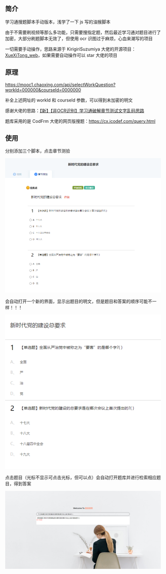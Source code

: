 ## 简介

学习通搜题脚本手动版本，浅学了一下 js 写的油猴脚本

由于不需要刷视频等那么多功能，只需要搜指定题，然后最近学习通对题目进行了加密，大部分刷题脚本无效了，但使用 ocr 识图过于麻烦，心血来潮写的项目

一切需要手动操作，思路来源于 KirigiriSuzumiya 大佬的开源项目：[XueXiTong_web](https://github.com/KirigiriSuzumiya/XueXiTong_web)，如果需要自动操作可以 star 大佬的项目

## 原理

https://mooc1.chaoxing.com/api/selectWorkQuestion?workId=000000&courseId=0000000

补全上述网址的 workId 和 courseId 参数，可以得到未加密的明文

感谢大佬的思路：[【新】【非OCR识别】学习通破解章节测试文字乱码思路](https://bbs.tampermonkey.net.cn/thread-2190-1-1.html)

题库采用的是 CodFrm 大佬的网页版搜题：https://cx.icodef.com/query.html

## 使用

分别添加三个脚本，点击章节测验

![](img/select.png)

会自动打开一个新的界面，显示出题目的明文，但是题目和答案的顺序可能不一样！！！

![](img/cleartext.png)

点击题目（光标不显示可点击光标，但可以点）会自动打开题库并进行检索相应题目，得到答案

![](img/search.png)
